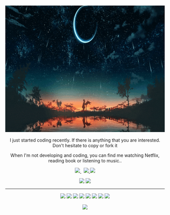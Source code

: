 <p align="center">
 <img  width="800" height="400" src="./social/happy.gif">
</p>
<!-- <h2 align="center">Hello there! My name is Alan Pham.👋</h2> -->
<p align="center">I just started coding recently. If there is anything that you are interested. Don't hesitate to copy or fork it</p>

<p align="center">When I'm not developing and coding, you can find me watching Netflix, reading book or listening to music.. </p>

<p align="center">
<a href="#">
<img src="https://img.shields.io/badge/twitter-%231DA1F2.svg?&style=for-the-badge&logo=twitter&logoColor=white" height=25>
</a> 
<a href="#"
><img src="https://img.shields.io/badge/linkedin-%230077B5.svg?&style=for-the-badge&logo=linkedin&logoColor=white" height=25>
</a>
<a href="#">
<img src="https://img.shields.io/badge/instagram-%23E4405F.svg?&style=for-the-badge&logo=instagram&logoColor=white" height=25>
</a>
</p>

<p align=center>
  <a href="https://github.com/"></a>
    <img src="https://komarev.com/ghpvc/?username=alanpmk&color=green&style=plastic">
  </a>
<a href="https://github.com/alanpmk"><img src="https://img.shields.io/github/followers/alanpmk?style=social"></a>

</p>

<hr>

<p align="center">
  <img src="https://img.shields.io/badge/javascript%20-%23323330.svg?&style=for-the-badge&logo=javascript&logoColor=%23F7DF1E"/> <img src="https://img.shields.io/badge/html5%20-%23E34F26.svg?&style=for-the-badge&logo=html5&logoColor=white"/> <img src="https://img.shields.io/badge/css3%20-%231572B6.svg?&style=for-the-badge&logo=css3&logoColor=white"/>  <img src="https://img.shields.io/badge/react-%2320232a.svg?style=for-the-badge&logo=react&logoColor=%2361DAFB&"/>  <img src="https://img.shields.io/badge/github%20-%23121011.svg?&style=for-the-badge&logo=github&logoColor=white"/>
  <img src="https://img.shields.io/badge/redux-%23593d88.svg?style=for-the-badge&logo=redux&logoColor=white"/>
  <img src="https://img.shields.io/badge/joomla-%235091CD.svg?style=for-the-badge&logo=joomla&logoColor=white"/>
  <img src="https://img.shields.io/badge/laravel-%23FF2D20.svg?style=for-the-badge&logo=laravel&logoColor=white"/>
</p>

<div>

<p align=center>
  <img align=center src="https://github-readme-stats.vercel.app/api?username=alanpmk&show_icons=true&theme=radical">
</p>
